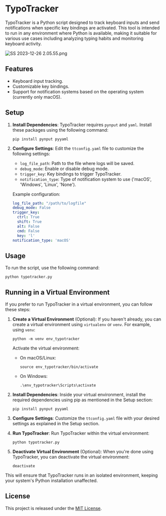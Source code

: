 # TypoTracker

TypoTracker is a Python script designed to track keyboard inputs and send notifications when specific key bindings are activated. This tool is intended to run in any environment where Python is available, making it suitable for various use cases including analyzing typing habits and monitoring keyboard activity.

![SS 2023-12-26 2.05.55.png](https://cdn-ak.f.st-hatena.com/images/fotolife/m/masatora_bd5/20231226/20231226020630.png)


## Features

- Keyboard input tracking.
- Customizable key bindings.
- Support for notification systems based on the operating system (currently only macOS).

## Setup

1. **Install Dependencies**:
   TypoTracker requires `pynput` and `yaml`. Install these packages using the following command:

   ```
   pip install pynput pyyaml
   ```

2. **Configure Settings**:
   Edit the `ttconfig.yaml` file to customize the following settings:

   - `log_file_path`: Path to the file where logs will be saved.
   - `debug_mode`: Enable or disable debug mode.
   - `trigger_key`: Key bindings to trigger TypoTracker.
   - `notification_type`: Type of notification system to use ('macOS', 'Windows', 'Linux', 'None').

   Example configuration:

   ```yaml
   log_file_path: "/path/to/logfile"
   debug_mode: False
   trigger_key:
     ctrl: True
     shift: True
     alt: False
     cmd: False
     key: 'l'
   notification_type: 'macOS'
   ```

## Usage

To run the script, use the following command:

```
python typotracker.py
```

## Running in a Virtual Environment

If you prefer to run TypoTracker in a virtual environment, you can follow these steps:

1. **Create a Virtual Environment** (Optional):
   If you haven't already, you can create a virtual environment using `virtualenv` or `venv`. For example, using `venv`:

   ```
   python -m venv env_typotracker
   ```

   Activate the virtual environment:

   - On macOS/Linux:
     ```
     source env_typotracker/bin/activate
     ```

   - On Windows:
     ```
     .\env_typotracker\Scripts\activate
     ```

2. **Install Dependencies**:
   Inside your virtual environment, install the required dependencies using pip as mentioned in the Setup section:

   ```
   pip install pynput pyyaml
   ```

3. **Configure Settings**:
   Customize the `ttconfig.yaml` file with your desired settings as explained in the Setup section.

4. **Run TypoTracker**:
   Run TypoTracker within the virtual environment:

   ```
   python typotracker.py
   ```

5. **Deactivate Virtual Environment** (Optional):
   When you're done using TypoTracker, you can deactivate the virtual environment:

   ```
   deactivate
   ```

This will ensure that TypoTracker runs in an isolated environment, keeping your system's Python installation unaffected.


## License

This project is released under the [MIT License](LICENSE).

